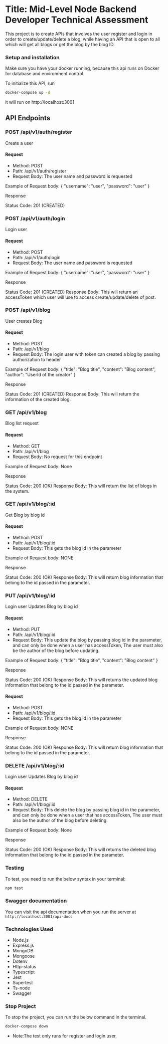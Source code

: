 # Title: Mid-Level Node Backend Developer Technical Assessment
This project is to create APIs that involves the user register and login in order to create/update/delete a blog, while having an API that is open to all which will get all blogs or get the blog by the blog ID.

### Setup and installation
Make sure you have your docker running, because this api runs on Docker for database and environment control.

To initialize this API, run

```bash
docker-compose up -d
```

it will run on http://localhost:3001

## API Endpoints

### POST /api/v1/auth/register

Create a user

#### Request

- Method: POST
- Path: /api/v1/auth/register
- Request Body: The user name and password is requested

Example of Request body:
{
    "username": "user",
    "password": "user"
}

Response

Status Code: 201 (CREATED)

### POST /api/v1/auth/login

Login user

#### Request

- Method: POST
- Path: /api/v1/auth/login
- Request Body: The user name and password is requested

Example of Request body:
{
    "username": "user",
    "password": "user"
}

Response

Status Code: 201 (CREATED)
Response Body: This will return an accessToken which user will use to access create/update/delete of post.

### POST /api/v1/blog

User creates Blog

#### Request

- Method: POST
- Path: /api/v1/blog
- Request Body: The login user with token can created a blog by passing authorization to header

Example of Request body:
{
  "title": "Blog title",
  "content": "Blog content",
  "author": "UserId of the creator"
}

Response

Status Code: 201 (CREATED)
Response Body: This will return the information of the created blog.

### GET /api/v1/blog

Blog list request

#### Request

- Method: GET
- Path: /api/v1/blog
- Request Body: No request for this endpoint

Example of Request body:
None

Response

Status Code: 200 (OK)
Response Body: This will return the list of blogs in the system.

### GET /api/v1/blog/:id

Get Blog by blog id

#### Request

- Method: POST
- Path: /api/v1/blog/:id
- Request Body: This gets the blog id in the parameter

Example of Request body:
NONE

Response

Status Code: 200 (OK)
Response Body: This will return blog information that belong to the id passed in the parameter.

### PUT /api/v1/blog/:id

Login user Updates Blog by blog id

#### Request

- Method: PUT
- Path: /api/v1/blog/:id
- Request Body: This update the blog by passing blog id in the parameter, and can only be done when a user has accessToken, The user must also be the author of the blog before updating.

Example of Request body:
{
  "title": "Blog title",
  "content": "Blog content"
}

Response

Status Code: 200 (OK)
Response Body: This will returns the updated blog information that belong to the id passed in the parameter.

#### Request

- Method: POST
- Path: /api/v1/blog/:id
- Request Body: This gets the blog id in the parameter

Example of Request body:
NONE

Response

Status Code: 200 (OK)
Response Body: This will return blog information that belong to the id passed in the parameter.

### DELETE /api/v1/blog/:id

Login user Updates Blog by blog id

#### Request

- Method: DELETE
- Path: /api/v1/blog/:id
- Request Body: This delete the blog by passing blog id in the parameter, and can only be done when a user that has accessToken, The user must also be the author of the blog before deleting.

Example of Request body:
None

Response

Status Code: 200 (OK)
Response Body: This will returns the deleted blog information that belong to the id passed in the parameter.

### Testing
To test, you need to run the below syntax in your terminal:

```bash
npm test
```

### Swagger documentation
You can visit the api documentation when you run the server at `http://localhost:3001/api-docs`

### Technologies Used
- Node.js
- Express.js
- MongoDB
- Mongoose
- Dotenv
- Http-status
- Typescript
- Jest
- Supertest
- Ts-node
- Swagger

### Stop Project
To stop the project, you can run the below command in the terminal.

```bash
docker-compose down
```

- Note:The test only runs for register and login user,  